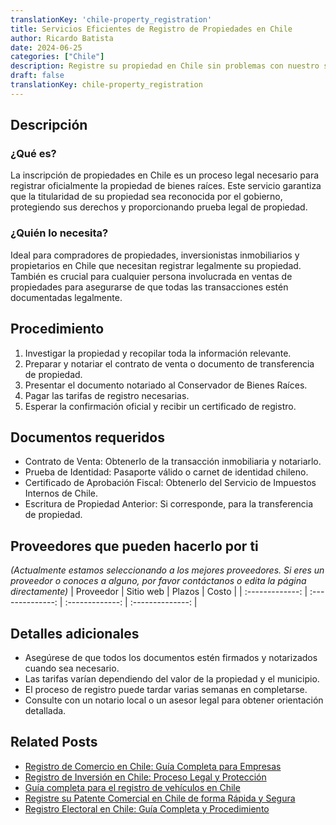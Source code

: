 ```yaml
---
translationKey: 'chile-property_registration'
title: Servicios Eficientes de Registro de Propiedades en Chile
author: Ricardo Batista
date: 2024-06-25
categories: ["Chile"]
description: Registre su propiedad en Chile sin problemas con nuestro servicio integral. Rápido, confiable y adaptado para todas sus necesidades inmobiliarias.
draft: false
translationKey: chile-property_registration
---
```


## Descripción
### ¿Qué es?
La inscripción de propiedades en Chile es un proceso legal necesario para registrar oficialmente la propiedad de bienes raíces. Este servicio garantiza que la titularidad de su propiedad sea reconocida por el gobierno, protegiendo sus derechos y proporcionando prueba legal de propiedad.

### ¿Quién lo necesita?
Ideal para compradores de propiedades, inversionistas inmobiliarios y propietarios en Chile que necesitan registrar legalmente su propiedad. También es crucial para cualquier persona involucrada en ventas de propiedades para asegurarse de que todas las transacciones estén documentadas legalmente.

## Procedimiento

1. Investigar la propiedad y recopilar toda la información relevante.
2. Preparar y notariar el contrato de venta o documento de transferencia de propiedad.
3. Presentar el documento notariado al Conservador de Bienes Raíces.
4. Pagar las tarifas de registro necesarias.
5. Esperar la confirmación oficial y recibir un certificado de registro.

## Documentos requeridos

- Contrato de Venta: Obtenerlo de la transacción inmobiliaria y notariarlo.
- Prueba de Identidad: Pasaporte válido o carnet de identidad chileno.
- Certificado de Aprobación Fiscal: Obtenerlo del Servicio de Impuestos Internos de Chile.
- Escritura de Propiedad Anterior: Si corresponde, para la transferencia de propiedad.

## Proveedores que pueden hacerlo por ti
_(Actualmente estamos seleccionando a los mejores proveedores. Si eres un proveedor o conoces a alguno, por favor contáctanos o edita la página directamente)_
| Proveedor       |     Sitio web    |     Plazos       |       Costo     |
| :-------------: | :--------------: |  :-------------: | :--------------: |

## Detalles adicionales

- Asegúrese de que todos los documentos estén firmados y notarizados cuando sea necesario.
- Las tarifas varían dependiendo del valor de la propiedad y el municipio.
- El proceso de registro puede tardar varias semanas en completarse.
- Consulte con un notario local o un asesor legal para obtener orientación detallada.


## Related Posts

- [Registro de Comercio en Chile: Guía Completa para Empresas](https://tramitit.com/es/guides/chile/inscripci%C3%B3n_en_el_registro_de_comercio/)
- [Registro de Inversión en Chile: Proceso Legal y Protección](https://tramitit.com/es/guides/chile/inscripci%C3%B3n_al_registro_de_inversiones/)
- [Guía completa para el registro de vehículos en Chile](https://tramitit.com/es/guides/chile/inscripci%C3%B3n_de_veh%C3%ADculo/)
- [Registre su Patente Comercial en Chile de forma Rápida y Segura](https://tramitit.com/es/guides/chile/solicitud_de_patente_comercial/)
- [Registro Electoral en Chile: Guía Completa y Procedimiento](https://tramitit.com/es/guides/chile/inscripci%C3%B3n_al_registro_electoral/)